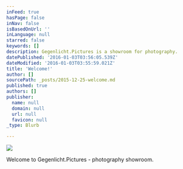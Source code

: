 ```yaml
---
inFeed: true
hasPage: false
inNav: false
isBasedOnUrl: ''
inLanguage: null
starred: false
keywords: []
description: Gegenlicht.Pictures is a showroom for photography.
datePublished: '2016-01-03T03:56:05.539Z'
dateModified: '2016-01-03T03:55:59.021Z'
title: 'Welcome!'
author: []
sourcePath: _posts/2015-12-25-welcome.md
published: true
authors: []
publisher:
  name: null
  domain: null
  url: null
  favicon: null
_type: Blurb

---
```

![](https://s3-us-west-2.amazonaws.com/the-grid-img/p/71bc48b8d4420eba5ebe5d01f38d95156a6c30c0.jpg)

Welcome to Gegenlicht.Pictures - photography showroom.